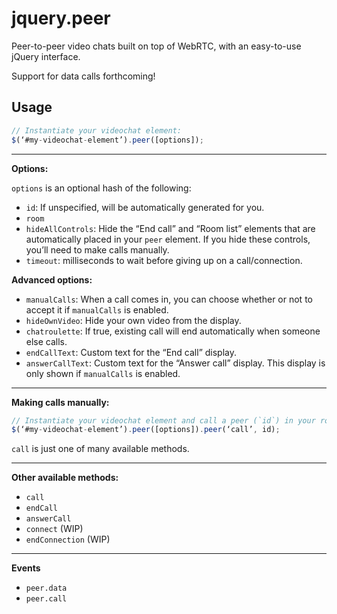 # jquery.peer

Peer-to-peer video chats built on top of WebRTC, with an easy-to-use jQuery interface.

Support for data calls forthcoming!

## Usage

```javascript
// Instantiate your videochat element:
$(‘#my-videochat-element’).peer([options]);
```

---

**Options:**

`options` is an optional hash of the following:

- `id`: If unspecified, will be automatically generated for you.
- `room`
- `hideAllControls`: Hide the “End call” and “Room list” elements that are automatically placed in your `peer` element. If you hide these controls, you’ll need to make calls manually.
- `timeout`: milliseconds to wait before giving up on a call/connection.

**Advanced options:**

- `manualCalls`: When a call comes in, you can choose whether or not to accept it if `manualCalls` is enabled.
- `hideOwnVideo`: Hide your own video from the display.
- `chatroulette`: If true, existing call will end automatically when someone else calls.
- `endCallText`: Custom text for the “End call” display.
- `answerCallText`: Custom text for the “Answer call” display. This display is only shown if `manualCalls` is enabled.

---

**Making calls manually:**

```javascript
// Instantiate your videochat element and call a peer (`id`) in your room manually:
$(‘#my-videochat-element’).peer([options]).peer(‘call’, id);
```

`call` is just one of many available methods.

---

**Other available methods:**

- `call`
- `endCall`
- `answerCall`
- `connect` (WIP)
- `endConnection` (WIP)

---

**Events**

- `peer.data`
- `peer.call`
